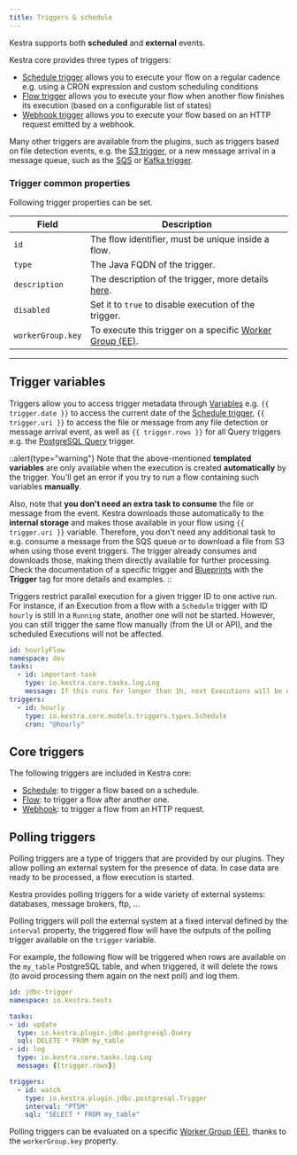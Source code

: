 ```yaml
---
title: Triggers & schedule
---
```


Kestra supports both **scheduled** and **external** events.

Kestra core provides three types of triggers:

* [Schedule trigger](./01.schedule.md) allows you to execute your flow on a regular cadence e.g. using a CRON expression and custom scheduling conditions
* [Flow trigger](./02.flow.md) allows you to execute your flow when another flow finishes its execution (based on a configurable list of states)
* [Webhook trigger](./03.webhook.md) allows you to execute your flow based on an HTTP request emitted by a webhook.

Many other triggers are available from the plugins, such as triggers based on file detection events, e.g. the [S3 trigger](https://kestra.io/plugins/plugin-aws/triggers/s3/io.kestra.plugin.aws.s3.trigger), or a new message arrival in a message queue, such as the [SQS](https://kestra.io/plugins/plugin-aws/triggers/sqs/io.kestra.plugin.aws.sqs.trigger) or [Kafka trigger](https://kestra.io/plugins/plugin-kafka/triggers/io.kestra.plugin.kafka.trigger).

### Trigger common properties

Following trigger properties can be set.

| Field | Description                                                                                          |
| ----- |------------------------------------------------------------------------------------------------------|
|`id`| The flow identifier, must be unique inside a flow.                                                   |
|`type`| The Java FQDN of the trigger.                                                                        |
|`description`| The description of the trigger, more details [here](../01.flow.md#document-your-flow).               |
|`disabled`| Set it to `true` to disable execution of the trigger.                                                |
|`workerGroup.key`| To execute this trigger on a specific [Worker Group (EE)](../../03.concepts/worker-group.md). |

---

## Trigger variables

Triggers allow you to access trigger metadata through [Variables](../03.concepts/expression/01.index.md) e.g. `{{ trigger.date }}` to access the current date of the [Schedule trigger](https://kestra.io/plugins/core/triggers/io.kestra.core.models.triggers.types.schedule), `{{ trigger.uri }}` to access the file or message from any file detection or message arrival event, as well as `{{ trigger.rows }}` for all Query triggers e.g. the [PostgreSQL Query](https://kestra.io/plugins/plugin-jdbc-postgres/triggers/io.kestra.plugin.jdbc.postgresql.trigger) trigger.

::alert{type="warning"}
Note that the above-mentioned **templated variables** are only available when the execution is created **automatically** by the trigger. You'll get an error if you try to run a flow containing such variables **manually**.

Also, note that **you don't need an extra task to consume** the file or message from the event. Kestra downloads those automatically to the **internal storage** and makes those available in your flow using `{{ trigger.uri }}` variable. Therefore, you don't need any additional task to e.g. consume a message from the SQS queue or to download a file from S3 when using those event triggers. The trigger already consumes and downloads those, making them directly available for further processing. Check the documentation of a specific trigger and [Blueprints](../04.user-interface-guide/blueprints.md) with the **Trigger** tag for more details and examples.
::

Triggers restrict parallel execution for a given trigger ID to one active run. For instance, if an Execution from a flow with a `Schedule` trigger with ID `hourly` is still in a `Running` state, another one will not be started. However, you can still trigger the same flow manually (from the UI or API), and the scheduled Executions will not be affected.

```yaml
id: hourlyFlow
namespace: dev
tasks:
  - id: important-task
    type: io.kestra.core.tasks.log.Log
    message: If this runs for longer than 1h, next Executions will be queued rather than being started immediately
triggers:
  - id: hourly
    type: io.kestra.core.models.triggers.types.Schedule
    cron: "@hourly"
```

## Core triggers

The following triggers are included in Kestra core:

* [Schedule](./01.schedule.md): to trigger a flow based on a schedule.
* [Flow](./02.flow.md): to trigger a flow after another one.
* [Webhook](./03.webhook.md): to trigger a flow from an HTTP request.

## Polling triggers

Polling triggers are a type of triggers that are provided by our plugins. They allow polling an external system for the presence of data. In case data are ready to be processed, a flow execution is started.

Kestra provides polling triggers for a wide variety of external systems: databases, message brokers, ftp, ...

Polling triggers will poll the external system at a fixed interval defined by the `interval` property, the triggered flow will have the outputs of the polling trigger available on the `trigger` variable.

For example, the following flow will be triggered when rows are available on the `my_table` PostgreSQL table, and when triggered, it will delete the rows (to avoid processing them again on the next poll) and log them.

```yaml
id: jdbc-trigger
namespace: io.kestra.tests

tasks:
- id: update
  type: io.kestra.plugin.jdbc.postgresql.Query
  sql: DELETE * FROM my_table
- id: log
  type: io.kestra.core.tasks.log.Log
  message: {{trigger.rows}}

triggers:
  - id: watch
    type: io.kestra.plugin.jdbc.postgresql.Trigger
    interval: "PT5M"
    sql: "SELECT * FROM my_table"
```

Polling triggers can be evaluated on a specific [Worker Group (EE)](../03.concepts/worker-group.md), thanks to the `workerGroup.key` property.
